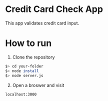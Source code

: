 # Credit Card Check App
This app validates credit card input.

# How to run
1. Clone the repository

  ```bash
  $> cd your-folder
  $> node install
  $> node server.js
  ```
  
2. Open a broswer and visit
  ```bash
  localhost:3000
  ```
